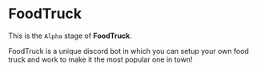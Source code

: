 # FoodTruck

 This is the `Alpha` stage of **FoodTruck**.

 FoodTruck is a unique discord bot in which you can setup your own food truck and work to make it the most popular one in town!